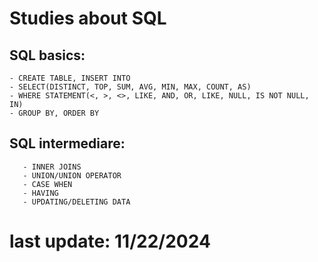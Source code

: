 # Studies about SQL

## SQL basics:
	- CREATE TABLE, INSERT INTO
	- SELECT(DISTINCT, TOP, SUM, AVG, MIN, MAX, COUNT, AS)
	- WHERE STATEMENT(<, >, <>, LIKE, AND, OR, LIKE, NULL, IS NOT NULL, IN)
	- GROUP BY, ORDER BY

## SQL intermediare:
       - INNER JOINS
       - UNION/UNION OPERATOR
       - CASE WHEN
       - HAVING
       - UPDATING/DELETING DATA

# last update: 11/22/2024

